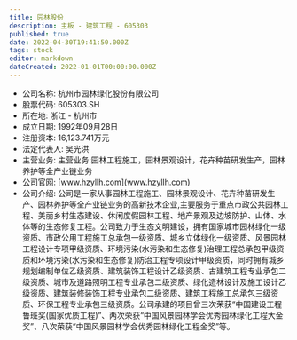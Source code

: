 ```yaml
---
title: 园林股份
description: 主板 - 建筑工程 - 605303
published: true
date: 2022-04-30T19:41:50.000Z
tags: stock
editor: markdown
dateCreated: 2022-01-01T00:00:00.000Z
---
```


- 公司名称: 杭州市园林绿化股份有限公司
- 股票代码: 605303.SH
- 所在地: 浙江 - 杭州市
- 成立日期: 1992年09月28日
- 注册资本: 16,123.741万元
- 法定代表人: 吴光洪
- 主营业务: 主营业务:园林工程施工，园林景观设计，花卉种苗研发生产，园林养护等全产业链业务
- 公司官网: [www.hzyllh.com](www.hzyllh.com)
- 公司介绍: 公司是一家从事园林工程施工、园林景观设计、花卉种苗研发生产、园林养护等全产业链业务的高新技术企业,主要服务于重点市政公共园林工程、美丽乡村生态建设、休闲度假园林工程、地产景观及边坡防护、山体、水体等的生态修复工程。公司致力于生态文明建设，拥有国家城市园林绿化一级资质、市政公用工程施工总承包一级资质、城乡立体绿化一级资质、风景园林工程设计专项甲级资质、环境污染(水污染和生态修复)治理工程总承包甲级资质和环境污染(水污染和生态修复)防治工程专项设计甲级资质，同时拥有城乡规划编制单位乙级资质、建筑装饰工程设计乙级资质、古建筑工程专业承包二级资质、城市及道路照明工程专业承包二级资质、绿化造林设计及施工设计乙级资质、建筑装修装饰工程专业承包二级资质、建筑工程施工总承包三级资质、环保工程专业承包三级资质。公司承建的项目曾三次荣获“中国建设工程鲁班奖(国家优质工程)”、两次荣获“中国风景园林学会优秀园林绿化工程大金奖”、八次荣获“中国风景园林学会优秀园林绿化工程金奖”等。


